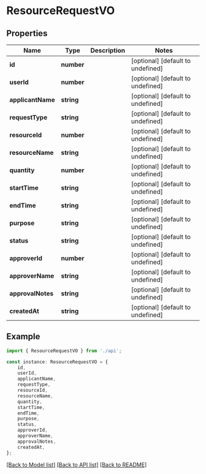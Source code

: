 # ResourceRequestVO


## Properties

Name | Type | Description | Notes
------------ | ------------- | ------------- | -------------
**id** | **number** |  | [optional] [default to undefined]
**userId** | **number** |  | [optional] [default to undefined]
**applicantName** | **string** |  | [optional] [default to undefined]
**requestType** | **string** |  | [optional] [default to undefined]
**resourceId** | **number** |  | [optional] [default to undefined]
**resourceName** | **string** |  | [optional] [default to undefined]
**quantity** | **number** |  | [optional] [default to undefined]
**startTime** | **string** |  | [optional] [default to undefined]
**endTime** | **string** |  | [optional] [default to undefined]
**purpose** | **string** |  | [optional] [default to undefined]
**status** | **string** |  | [optional] [default to undefined]
**approverId** | **number** |  | [optional] [default to undefined]
**approverName** | **string** |  | [optional] [default to undefined]
**approvalNotes** | **string** |  | [optional] [default to undefined]
**createdAt** | **string** |  | [optional] [default to undefined]

## Example

```typescript
import { ResourceRequestVO } from './api';

const instance: ResourceRequestVO = {
    id,
    userId,
    applicantName,
    requestType,
    resourceId,
    resourceName,
    quantity,
    startTime,
    endTime,
    purpose,
    status,
    approverId,
    approverName,
    approvalNotes,
    createdAt,
};
```

[[Back to Model list]](../README.md#documentation-for-models) [[Back to API list]](../README.md#documentation-for-api-endpoints) [[Back to README]](../README.md)
